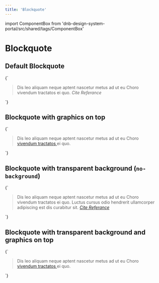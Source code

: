 ```yaml
---
title: 'Blockquote'
---
```


import ComponentBox from 'dnb-design-system-portal/src/shared/tags/ComponentBox'

# Blockquote

## Default Blockquote

<ComponentBox hideCode>
{`
<Blockquote data-visual-test="blockquote-default">
  Dis leo aliquam neque aptent nascetur metus ad ut eu Choro vivendum tractatos ei quo.
  <cite>Cite Referance</cite>
</Blockquote>
`}
</ComponentBox>

## Blockquote with graphics on top

<ComponentBox hideCode>
{`
<Blockquote data-visual-test="blockquote-top" className="dnb-blockquote--top">
  Dis leo aliquam neque aptent nascetur metus ad ut eu Choro
  <a className="dnb-anchor" href="/uilib/elements#blockquote">
    vivendum tractatos
  </a> ei quo.
</Blockquote>
`}
</ComponentBox>

## Blockquote with transparent background (`no-background`)

<ComponentBox hideCode>
{`
<Blockquote data-visual-test="blockquote-no-background" className="dnb-blockquote--no-background">
  Dis leo aliquam neque aptent nascetur metus ad ut eu Choro vivendum tractatos ei quo. Luctus cursus odio hendrerit ullamcorper adipiscing est dis curabitur sit.

  <cite>
    <a className="dnb-anchor" href="/uilib/elements#blockquote" target="_blank">
      Cite Referance
    </a>
  </cite>
</Blockquote>
`}
</ComponentBox>

## Blockquote with transparent background and graphics on top

<ComponentBox hideCode>
{`
<Blockquote data-visual-test="blockquote-top-no-background" className="dnb-blockquote--no-background dnb-blockquote--top">
  Dis leo aliquam neque aptent nascetur metus ad ut eu Choro
  <a className="dnb-anchor" href="/uilib/elements#blockquote">
    vivendum tractatos
  </a> ei quo.
</Blockquote>
`}
</ComponentBox>
